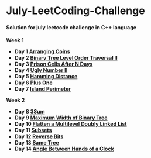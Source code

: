 # July-LeetCoding-Challenge

#### Solution for july leetcode challenge in C++ language

**Week 1**
  * **Day 1 [Arranging Coins](https://github.com/nishantprajapati123/July-LeetCoding-Challenge/blob/master/Week%201/ArrangingCoins.cpp)**
  * **Day 2 [Binary Tree Level Order Traversal II](https://github.com/nishantprajapati123/July-LeetCoding-Challenge/blob/master/Week%201/BinaryTreeLevelOrderTraversalII.cpp)**
  * **Day 3 [Prison Cells After N Days](https://github.com/nishantprajapati123/July-LeetCoding-Challenge/blob/master/Week%201/PrisonCellsAfterNDays.cpp)**
  * **Day 4 [Ugly Number II](https://github.com/nishantprajapati123/July-LeetCoding-Challenge/blob/master/Week%201/UglyNumberII.cpp)**
  * **Day 5 [Hamming Distance](https://github.com/nishantprajapati123/July-LeetCoding-Challenge/blob/master/Week%201/HammingDistance.cpp)**
  * **Day 6 [Plus One](https://github.com/nishantprajapati123/July-LeetCoding-Challenge/blob/master/Week%201/PlusOne.cpp)**
  * **Day 7 [Island Perimeter](https://github.com/nishantprajapati123/July-LeetCoding-Challenge/blob/master/Week%201/IslandPerimeter.cpp)**

**Week 2**
  * **Day 8 [3Sum](https://github.com/nishantprajapati123/July-LeetCoding-Challenge/blob/master/Week%202/3Sum.cpp)**
  * **Day 9 [Maximum Width of Binary Tree](https://github.com/nishantprajapati123/July-LeetCoding-Challenge/blob/master/Week%202/MaximumWidthOfBinaryTree.cpp)**
  * **Day 10 [Flatten a Multilevel Doubly Linked List](https://github.com/nishantprajapati123/July-LeetCoding-Challenge/blob/master/Week%202/FlattenAMultilevelDoublyLinkedList.cpp)**
  * **Day 11 [Subsets](https://github.com/nishantprajapati123/July-LeetCoding-Challenge/blob/master/Week%202/Subsets.cpp)**
  * **Day 12 [Reverse Bits](https://github.com/nishantprajapati123/July-LeetCoding-Challenge/blob/master/Week%202/ReverseBits.cpp)**
  * **Day 13 [Same Tree](https://github.com/nishantprajapati123/July-LeetCoding-Challenge/blob/master/Week%202/SameTree.cpp)**
  * **Day 14 [Angle Between Hands of a Clock](https://github.com/nishantprajapati123/July-LeetCoding-Challenge/blob/master/Week%202/AngleBetweenHandsOfAClock.cpp)**
